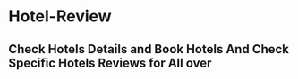# Hotel-Review

## Check Hotels Details and Book Hotels And Check Specific Hotels Reviews for All over

